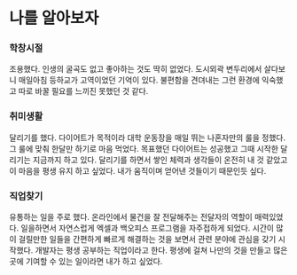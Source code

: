 # **나를 알아보자**

### 학창시절

조용했다.
인생의 굴곡도 없고 좋아하는 것도 딱히 없었다.
도시외곽 변두리에서 살다보니 매일아침 등하교가 고역이었던 기억이 있다. 불편함을 견뎌내는 그런 환경에 익숙했고 따로 바꿀 필요를 느끼진 못했던 것 같다.

### 취미생활

달리기를 했다.
다이어트가 목적이라 대학 운동장을 매일 뛰는 나혼자만의 룰을 정했다.
그 룰에 맞춰 한달만 하기로 마음 먹었다.
목표했던 다이어트는 성공했고 그때 시작한 달리기는 지금까지 하고 있다.
달리기를 하면서 쌓인 체력과 생각들이 온전히 내 것 같았고 이 마음을 평생 유지 하고 싶었다.
내가 움직이며 얻어낸 것들이기 때문인듯 싶다.

### 직업찾기

유통하는 일을 주로 했다. 온라인에서 물건을 잘 전달해주는 전달자의 역할이 매력있었다. 일을하면서 자연스럽게 엑셀과 백오피스 프로그램을 자주접하게 되었다. 시간이 많이 걸릴만한 일들을 간편하게 빠르게 해결하는 것을 보면서 관련 분야에 관심을 갖기 시작했다.
개발자는 평생 공부하는 직업이라고 한다.
평생에 걸쳐 나만의 것을 만들고 많은 곳에 기여할 수 있는 일이라면 내가 하고 싶었다.

